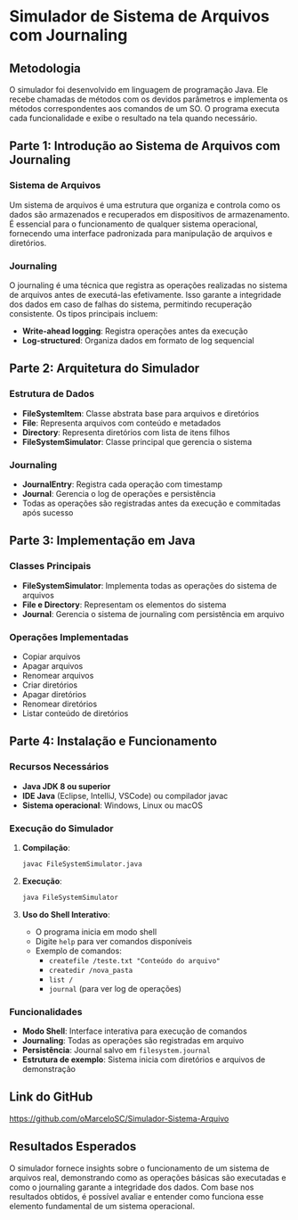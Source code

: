 # Simulador de Sistema de Arquivos com Journaling

## Metodologia

O simulador foi desenvolvido em linguagem de programação Java. Ele recebe chamadas de métodos com os devidos parâmetros e implementa os métodos correspondentes aos comandos de um SO. O programa executa cada funcionalidade e exibe o resultado na tela quando necessário.

## Parte 1: Introdução ao Sistema de Arquivos com Journaling

### Sistema de Arquivos
Um sistema de arquivos é uma estrutura que organiza e controla como os dados são armazenados e recuperados em dispositivos de armazenamento. É essencial para o funcionamento de qualquer sistema operacional, fornecendo uma interface padronizada para manipulação de arquivos e diretórios.

### Journaling
O journaling é uma técnica que registra as operações realizadas no sistema de arquivos antes de executá-las efetivamente. Isso garante a integridade dos dados em caso de falhas do sistema, permitindo recuperação consistente. Os tipos principais incluem:
- **Write-ahead logging**: Registra operações antes da execução
- **Log-structured**: Organiza dados em formato de log sequencial

## Parte 2: Arquitetura do Simulador

### Estrutura de Dados
- **FileSystemItem**: Classe abstrata base para arquivos e diretórios
- **File**: Representa arquivos com conteúdo e metadados
- **Directory**: Representa diretórios com lista de itens filhos
- **FileSystemSimulator**: Classe principal que gerencia o sistema

### Journaling
- **JournalEntry**: Registra cada operação com timestamp
- **Journal**: Gerencia o log de operações e persistência
- Todas as operações são registradas antes da execução e commitadas após sucesso

## Parte 3: Implementação em Java

### Classes Principais
- **FileSystemSimulator**: Implementa todas as operações do sistema de arquivos
- **File e Directory**: Representam os elementos do sistema
- **Journal**: Gerencia o sistema de journaling com persistência em arquivo

### Operações Implementadas
- Copiar arquivos
- Apagar arquivos  
- Renomear arquivos
- Criar diretórios
- Apagar diretórios
- Renomear diretórios
- Listar conteúdo de diretórios

## Parte 4: Instalação e Funcionamento

### Recursos Necessários
- **Java JDK 8 ou superior**
- **IDE Java** (Eclipse, IntelliJ, VSCode) ou compilador javac
- **Sistema operacional**: Windows, Linux ou macOS

### Execução do Simulador

1. **Compilação**:
   ```bash
   javac FileSystemSimulator.java
   ```

2. **Execução**:
   ```bash
   java FileSystemSimulator
   ```

3. **Uso do Shell Interativo**:
   - O programa inicia em modo shell
   - Digite `help` para ver comandos disponíveis
   - Exemplo de comandos:
     - `createfile /teste.txt "Conteúdo do arquivo"`
     - `createdir /nova_pasta`
     - `list /`
     - `journal` (para ver log de operações)

### Funcionalidades
- **Modo Shell**: Interface interativa para execução de comandos
- **Journaling**: Todas as operações são registradas em arquivo
- **Persistência**: Journal salvo em `filesystem.journal`
- **Estrutura de exemplo**: Sistema inicia com diretórios e arquivos de demonstração

## Link do GitHub
https://github.com/oMarceloSC/Simulador-Sistema-Arquivo

## Resultados Esperados

O simulador fornece insights sobre o funcionamento de um sistema de arquivos real, demonstrando como as operações básicas são executadas e como o journaling garante a integridade dos dados. Com base nos resultados obtidos, é possível avaliar e entender como funciona esse elemento fundamental de um sistema operacional.